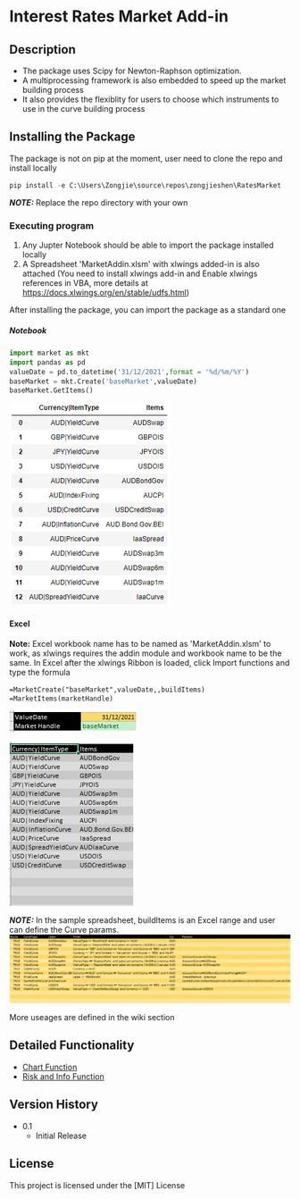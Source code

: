 # Interest Rates Market Add-in

## Description

* The package uses Scipy for Newton-Raphson optimization.
* A multiprocessing framework is also embedded to speed up the market building process
* It also provides the flexiblity for users to choose which instruments to use in the curve building process

## Installing the Package
The package is not on pip at the moment, user need to clone the repo and install locally
```python
pip install -e C:\Users\Zongjie\source\repos\zongjieshen\RatesMarket
```
**_NOTE:_** Replace the repo directory with your own

### Executing program
1. Any Jupter Notebook should be able to import the package installed locally
2. A Spreadsheet 'MarketAddin.xlsm' with xlwings added-in is also attached (You need to install xlwings add-in and Enable xlwings references in VBA, more details at https://docs.xlwings.org/en/stable/udfs.html)

After installing the package, you can import the package as a standard one
##### Notebook
```python
import market as mkt
import pandas as pd
valueDate = pd.to_datetime('31/12/2021',format = '%d/%m/%Y')
baseMarket = mkt.Create('baseMarket',valueDate)
baseMarket.GetItems()
```

![](2022-05-16-13-31-51.png)

#### Excel
**Note:** Excel workbook name has to be named as 'MarketAddin.xlsm' to work, as xlwings requires the addin module and workbook name to be the same.
In Excel after the xlwings Ribbon is loaded, click Import functions and type the formula
```
=MarketCreate("baseMarket",valueDate,,buildItems)
=MarketItems(marketHandle)
```
![](2022-05-16-13-28-38.png)

![](2022-05-16-13-28-14.png)

**_NOTE:_** In the sample spreadsheet, buildItems is an Excel range and user can define the Curve params.
![](2022-05-16-13-30-25.png)

More useages are defined in the wiki section

## Detailed Functionality

* [Chart Function](https://github.com/zongjieshen/RatesMarket/wiki/Chart-Functions)
* [Risk and Info Function](https://github.com/zongjieshen/RatesMarket/wiki/Other-Functions)

## Version History
* 0.1
    * Initial Release

## License

This project is licensed under the [MIT] License
